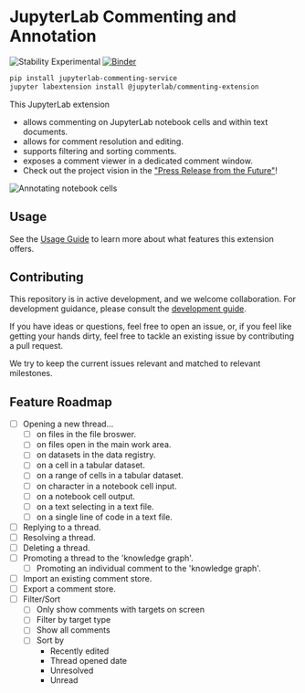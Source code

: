# JupyterLab Commenting and Annotation

![Stability Experimental][badge-stability]
[![Binder][badge-binder]][binder]

```bash
pip install jupyterlab-commenting-service
jupyter labextension install @jupyterlab/commenting-extension
```

This JupyterLab extension

-   allows commenting on JupyterLab notebook cells and within text documents.
-   allows for comment resolution and editing.
-   supports filtering and sorting comments.
-   exposes a comment viewer in a dedicated comment window.
-   Check out the project vision in the ["Press Release from the Future"](./press_release.md)!

![Annotating notebook cells](https://raw.githubusercontent.com/jupyterlab/jupyterlab-commenting/master/docs/img/usage-11.gif)

## Usage

See the [Usage Guide](./docs/usage.md) to learn more about what features this extension offers.

## Contributing

This repository is in active development, and we welcome collaboration. For development guidance, please consult the [development guide](./docs/development.md).

If you have ideas or questions, feel free to open an issue, or, if you feel like getting your hands dirty, feel free to tackle an existing issue by contributing a pull request.

We try to keep the current issues relevant and matched to relevant milestones.

<!-- links -->

[badge-stability]: https://img.shields.io/badge/stability-experimental-red.svg
[badge-binder]: https://mybinder.org/badge_logo.svg
[binder]: https://mybinder.org/v2/gh/jupyterlab/jupyterlab-commenting/master?urlpath=lab

<!-- /.links -->

## Feature Roadmap
- [ ] Opening a new thread...
    - [ ] on files in the file broswer.
    - [ ] on files open in the main work area.
    - [ ] on datasets in the data registry.
    - [ ] on a cell in a tabular dataset.
    - [ ] on a range of cells in a tabular dataset.
    - [ ] on character in a notebook cell input.
    - [ ] on a notebook cell output. 
    - [ ] on a text selecting in a text file.
    - [ ] on a single line of code in a text file.
- [ ] Replying to a thread.
- [ ] Resolving a thread.
- [ ] Deleting a thread.
- [ ] Promoting a thread to the 'knowledge graph'.
    - [ ] Promoting an individual comment to the 'knowledge graph'.
- [ ] Import an existing comment store.
- [ ] Export a comment store.
- [ ] Filter/Sort
    - [ ] Only show comments with targets on screen
    - [ ] Filter by target type
    - [ ] Show all comments
    - [ ] Sort by
        - Recently edited
        - Thread opened date
        - Unresolved
        - Unread
